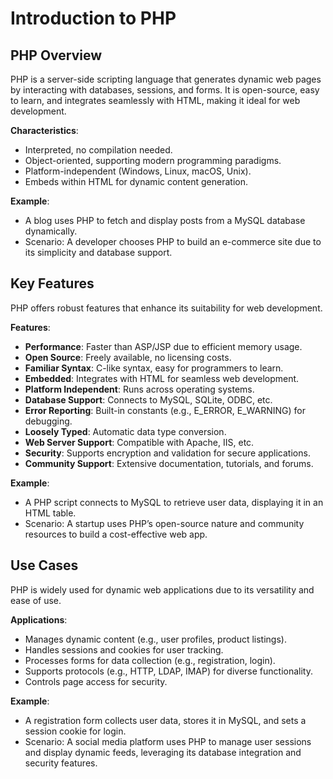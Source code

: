 # Introduction to PHP

## PHP Overview

PHP is a server-side scripting language that generates dynamic web pages by interacting with databases, sessions, and forms. It is open-source, easy to learn, and integrates seamlessly with HTML, making it ideal for web development.

**Characteristics**:
- Interpreted, no compilation needed.
- Object-oriented, supporting modern programming paradigms.
- Platform-independent (Windows, Linux, macOS, Unix).
- Embeds within HTML for dynamic content generation.

**Example**:
- A blog uses PHP to fetch and display posts from a MySQL database dynamically.
- Scenario: A developer chooses PHP to build an e-commerce site due to its simplicity and database support.


## Key Features

PHP offers robust features that enhance its suitability for web development.

**Features**:
- **Performance**: Faster than ASP/JSP due to efficient memory usage.
- **Open Source**: Freely available, no licensing costs.
- **Familiar Syntax**: C-like syntax, easy for programmers to learn.
- **Embedded**: Integrates with HTML for seamless web development.
- **Platform Independent**: Runs across operating systems.
- **Database Support**: Connects to MySQL, SQLite, ODBC, etc.
- **Error Reporting**: Built-in constants (e.g., E_ERROR, E_WARNING) for debugging.
- **Loosely Typed**: Automatic data type conversion.
- **Web Server Support**: Compatible with Apache, IIS, etc.
- **Security**: Supports encryption and validation for secure applications.
- **Community Support**: Extensive documentation, tutorials, and forums.

**Example**:
- A PHP script connects to MySQL to retrieve user data, displaying it in an HTML table.
- Scenario: A startup uses PHP’s open-source nature and community resources to build a cost-effective web app.


## Use Cases

PHP is widely used for dynamic web applications due to its versatility and ease of use.

**Applications**:
- Manages dynamic content (e.g., user profiles, product listings).
- Handles sessions and cookies for user tracking.
- Processes forms for data collection (e.g., registration, login).
- Supports protocols (e.g., HTTP, LDAP, IMAP) for diverse functionality.
- Controls page access for security.

**Example**:
- A registration form collects user data, stores it in MySQL, and sets a session cookie for login.
- Scenario: A social media platform uses PHP to manage user sessions and display dynamic feeds, leveraging its database integration and security features.